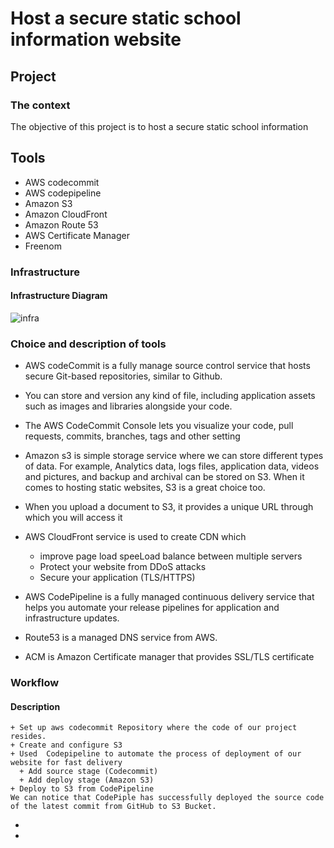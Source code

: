 # Host a secure static school information website




## Project 

### The context
                
The objective of this project is to host a secure static school information 


## Tools 
- AWS codecommit
- AWS codepipeline
- Amazon S3
- Amazon CloudFront
- Amazon Route 53
- AWS Certificate Manager
- Freenom

### Infrastructure


#### Infrastructure Diagram


![infra](https://user-images.githubusercontent.com/58267422/81116041-004f9980-8f25-11ea-985b-349da4d1097c.png)



### Choice and description of tools

 
  + AWS codeCommit is a fully manage  source control service that hosts secure Git-based repositories, similar to Github.
  + You can store and version any kind of file, including application assets such as images and libraries alongside your code.
  + The AWS CodeCommit Console lets you visualize your code, pull requests, commits, branches, tags and other setting
  + Amazon s3 is simple storage service where we can store different types of data. For example, Analytics data, logs files, application data, videos and pictures,   and  backup and archival can be stored on S3. When it comes to hosting static websites, S3 is a great choice too.
  + When you upload a document to S3, it provides a unique URL through which you will access it 
 
  + AWS CloudFront service is used to create CDN which 
     + improve page load speeLoad balance between multiple servers
     + Protect your website from DDoS attacks
     + Secure your application (TLS/HTTPS)

  + AWS CodePipeline is a fully managed continuous delivery service that helps you automate your release pipelines for application and infrastructure updates.
  + Route53 is a managed DNS service from AWS.
  + ACM is Amazon Certificate manager that provides SSL/TLS certificate
  
  
  

### Workflow

#### Description


    + Set up aws codecommit Repository where the code of our project resides.
    + Create and configure S3
    + Used  Codepipeline to automate the process of deployment of our website for fast delivery
      + Add source stage (Codecommit)
      + Add deploy stage (Amazon S3)
    + Deploy to S3 from CodePipeline
    We can notice that CodePiple has successfully deployed the source code of the latest commit from GitHub to S3 Bucket.

+  

+ 

